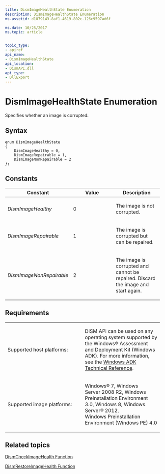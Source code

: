 ```yaml
---
title: DismImageHealthState Enumeration
description: DismImageHealthState Enumeration
ms.assetid: d1879143-8af1-4619-802c-126c9597ad6f

ms.date: 10/25/2017
ms.topic: article


topic_type: 
- apiref
api_name: 
- DismImageHealthState
api_location: 
- DismAPI.dll
api_type: 
- DllExport
---
```


# DismImageHealthState Enumeration


Specifies whether an image is corrupted.

## <span id="Syntax"></span><span id="syntax"></span><span id="SYNTAX"></span>Syntax


``` syntax
enum DismImageHealthState
{
    DismImageHealthy = 0,
    DismImageRepairable = 1,
    DismImageNonRepairable = 2
};
```

## <span id="Constants"></span><span id="constants"></span><span id="CONSTANTS"></span>Constants


<table>
<colgroup>
<col width="33%" />
<col width="33%" />
<col width="33%" />
</colgroup>
<thead>
<tr class="header">
<th>Constant</th>
<th>Value</th>
<th>Description</th>
</tr>
</thead>
<tbody>
<tr class="odd">
<td><p><em>DismImageHealthy</em></p></td>
<td><p>0</p></td>
<td><p>The image is not corrupted.</p></td>
</tr>
<tr class="even">
<td><p><em>DismImageRepairable</em></p></td>
<td><p>1</p></td>
<td><p>The image is corrupted but can be repaired.</p></td>
</tr>
<tr class="odd">
<td><p><em>DismImageNonRepairable</em></p></td>
<td><p>2</p></td>
<td><p>The image is corrupted and cannot be repaired. Discard the image and start again.</p></td>
</tr>
</tbody>
</table>

 

## <span id="Requirements"></span><span id="requirements"></span><span id="REQUIREMENTS"></span>Requirements


<table>
<colgroup>
<col width="50%" />
<col width="50%" />
</colgroup>
<tbody>
<tr class="odd">
<td><p>Supported host platforms:</p></td>
<td><p>DISM API can be used on any operating system supported by the Windows® Assessment and Deployment Kit (Windows ADK). For more information, see the <a href="http://go.microsoft.com/fwlink/?LinkId=206587" data-raw-source="[Windows ADK Technical Reference](http://go.microsoft.com/fwlink/?LinkId=206587)">Windows ADK Technical Reference</a>.</p></td>
</tr>
<tr class="even">
<td><p>Supported image platforms:</p></td>
<td><p>Windows® 7, Windows Server 2008 R2, Windows Preinstallation Environment 3.0, Windows 8, Windows Server® 2012, Windows Preinstallation Environment (Windows PE) 4.0</p></td>
</tr>
</tbody>
</table>

 

## <span id="related_topics"></span>Related topics


[DismCheckImageHealth Function](dismcheckimagehealth-function.md)

[DismRestoreImageHealth Function](dismrestoreimagehealth-function.md)

 

 





